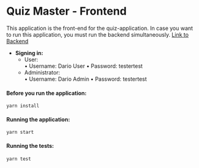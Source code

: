 # Quiz Master - Frontend

This application is the front-end for the quiz-application. In case you want to run this application, you must run the backend simultaneously. [Link to Backend](https://github.com/Darjow/QuizApp-Backend-Node)


* **Signing in:**
  * User:  
      • Username: Dario User
      • Password: testertest
  * Administrator:  
      • Username: Dario Admin
      • Password: testertest



####  Before you run the application:
```yarn install```

####  Running the application: 
```yarn start```

#### Running the tests:
```yarn test```



